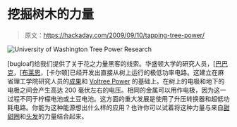 # 挖掘树木的力量

> 原文：<https://hackaday.com/2009/09/10/tapping-tree-power/>

![](img/ab105835fabdcbfd4f74e4c8f722e53a.png "University of Washington Tree Power Research")

[bugloaf]给我们提供了关于花之力量黑客的线索。华盛顿大学的研究人员，[[巴巴克](http://ee.washington.edu/people/faculty/parviz_babak/)，[[布莱恩](https://www.ee.washington.edu/people/faculty/otis_brian/)，[卡尔顿]已经开发出直接从树上运行的极低功率电路。这建立在麻省理工学院研究人员的[成果](http://web.mit.edu/newsoffice/2008/trees-0923.html)和 [Voltree Power](http://voltreepower.com) 的基础上。在树上的电极和地下的电极之间会产生高达 200 毫伏左右的电压。相同的金属可以用作电极，因为这一过程不同于柠檬电池或土豆电池。这方面的重大发展是使用了升压转换器和超低功耗电路。你能为这种能源想出什么样的应用？也许你可以试着将这种力量与来自[甜甜圈](http://hackaday.com/2009/03/19/solar-cells-from-donuts-and-tea/)和[头发](http://hackaday.com/2009/09/08/diy-solar-panels/)的力量结合起来。